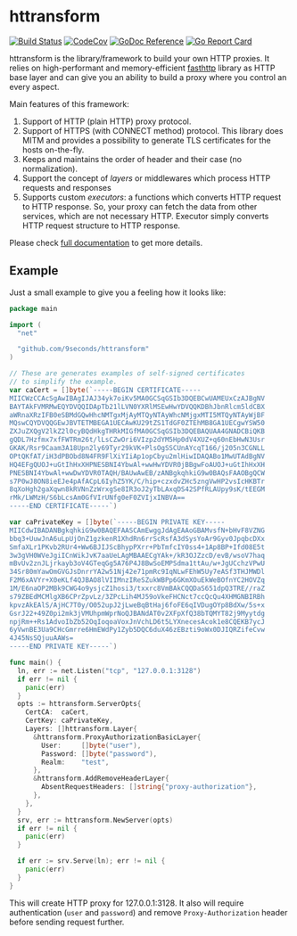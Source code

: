 # httransform

[![Build Status](https://travis-ci.org/9seconds/httransform.svg?branch=master)](https://travis-ci.org/9seconds/httransform)
[![CodeCov](https://codecov.io/gh/9seconds/httransform/branch/master/graph/badge.svg)](https://codecov.io/gh/9seconds/httransform)
[![GoDoc Reference](https://camo.githubusercontent.com/7540274b4c20318e1b1f2d8abe11ba136c926233/68747470733a2f2f676f646f632e6f72672f6769746875622e636f6d2f76616c79616c612f66617374687474703f7374617475732e737667)](https://godoc.org/github.com/9seconds/httransform)
[![Go Report Card](https://goreportcard.com/badge/github.com/9seconds/httransform)](https://goreportcard.com/report/github.com/9seconds/httransform)

httransform is the library/framework to build your own HTTP
proxies. It relies on high-performant and memory-efficient
[fasthttp](https://github.com/valyala/fasthttp) library as HTTP base
layer and can give you an ability to build a proxy where you control an
every aspect.

Main features of this framework:

1. Support of HTTP (plain HTTP) proxy protocol.
2. Support of HTTPS (with CONNECT method) protocol. This library does MITM
   and provides a possibility to generate TLS certificates for the hosts
   on-the-fly.
3. Keeps and maintains the order of header and their case (no normalization).
4. Support the concept of _layers_ or middlewares which process HTTP
   requests and responses
5. Supports custom _executors_: a functions which converts HTTP request to
   HTTP response. So, your proxy can fetch the data from other services,
   which are not necessary HTTP. Executor simply converts HTTP request
   structure to HTTP response.

Please check [full
documentation](https://godoc.org/github.com/9seconds/httransform) to get
more details.

## Example

Just a small example to give you a feeling how it looks like:

```go
package main

import (
  "net"

  "github.com/9seconds/httransform"
)

// These are generates examples of self-signed certificates
// to simplify the example.
var caCert = []byte(`-----BEGIN CERTIFICATE-----
MIICWzCCAcSgAwIBAgIJAJ34yk7oiKv5MA0GCSqGSIb3DQEBCwUAMEUxCzAJBgNV
BAYTAkFVMRMwEQYDVQQIDApTb21lLVN0YXRlMSEwHwYDVQQKDBhJbnRlcm5ldCBX
aWRnaXRzIFB0eSBMdGQwHhcNMTgxMjAyMTQyNTAyWhcNMjgxMTI5MTQyNTAyWjBF
MQswCQYDVQQGEwJBVTETMBEGA1UECAwKU29tZS1TdGF0ZTEhMB8GA1UECgwYSW50
ZXJuZXQgV2lkZ2l0cyBQdHkgTHRkMIGfMA0GCSqGSIb3DQEBAQUAA4GNADCBiQKB
gQDL7Hzfmx7xfFWTRm26t/lLsCZwOri6VIzp2dYM5Hp0dV4XUZ+q60nEbHwN3Usr
GKAK/Rsr9Caam3A18Upn2ly69Tyr29kVK+PlsOgSSCUnAYcqT166/j205n3CGNLL
OPtQKfAT/iH3dPBObd8N4FR9FlXiYIiAp1opCbyu2mlHiwIDAQABo1MwUTAdBgNV
HQ4EFgQUOJ+uGtIhHxXHPNESBNI4YbwAl+wwHwYDVR0jBBgwFoAUOJ+uGtIhHxXH
PNESBNI4YbwAl+wwDwYDVR0TAQH/BAUwAwEB/zANBgkqhkiG9w0BAQsFAAOBgQCW
s7P0wJ8ON8ieEJe4pAfACpL6IyhZ5YK/C/hip+czxdvZHc5zngVwHP2vsIcHKBTr
8qXoHgh2gaXqwn8kRVNnZzWrxgSe8IR3oJ2yTbLAxqDS42SPfRLAUpy9sK/tEEGM
rMk/LWMzH/S6bLcsAm0GfVIrUNfg0eF0ZVIjxINBVA==
-----END CERTIFICATE-----`)

var caPrivateKey = []byte(`-----BEGIN PRIVATE KEY-----
MIICdwIBADANBgkqhkiG9w0BAQEFAASCAmEwggJdAgEAAoGBAMvsfN+bHvF8VZNG
bbq3+UuwJnA6uLpUjOnZ1gzkenR1XhdRn6rrScRsfA3dSysYoAr9Gyv0JpqbcDXx
SmfaXLr1PKvb2RUr4+Ww6BJIJScBhypPXrr+PbTmfcIY0ss4+1Ap8BP+Ifd08E5t
3w3gVH0WVeJgiICnWikJvK7aaUeLAgMBAAECgYAk+/kR3OJZzcD/evB/wsoV7haq
mBvUv2znJLjrkayb3oV4GTeqGg5A76P4J8BwSoEMPSdma1ttAu/w+JgUCchzVPwU
34Sr80mYawOmGVGJsDnrrYA2w51Nj42e71pmRc9IqNLwFEhW5Uy7eASf3THJMWDl
F2M6xAVYr+X0eKLf4QJBAO8lVIIMnzIReSZukWBPp6GKmXOuEkWeBOfnYC2HOVZq
1M/E6naOP2MBk9CWG4o9ysjcZ1hosi3/txxrc8VmBAkCQQDaS651dpQ3TRE//raZ
s79ZBEdMCMlgXB6CPrZpvLz/3ZPcLih4MJ59oVkeFHCNct7ccQcQu4XHMGNBIRBh
kpvzAkEAlS/AjHC7T0y/O052upJ2jLweBqBtHaj6foFE6qIVDugOYp8BdXw/5s+x
GsrJ22+49Z0pi2mk3jVMUhpmWprNoQJBANdAT0v2XFpXfQ38bTQMYT82j9Myytdg
npjRm++Rs1AdvoIbZb52OqIoqoaVoxJnVchLD6t5LYXnecesAcok1e8CQEKB7ycJ
6yVwnBE3Ua9CHcGmrre6HmEWdPy1Zyb5DQC6duX46zEBzti9oWx0DJIQRZifeCvw
4J45NsSQjuuAAWs=
-----END PRIVATE KEY-----`)

func main() {
  ln, err := net.Listen("tcp", "127.0.0.1:3128")
  if err != nil {
    panic(err)
  }
  opts := httransform.ServerOpts{
    CertCA:  caCert,
    CertKey: caPrivateKey,
    Layers: []httransform.Layer{
      &httransform.ProxyAuthorizationBasicLayer{
        User:     []byte("user"),
        Password: []byte("password"),
        Realm:    "test",
      },
      &httransform.AddRemoveHeaderLayer{
        AbsentRequestHeaders: []string{"proxy-authorization"},
      },
    },
  }
  srv, err := httransform.NewServer(opts)
  if err != nil {
    panic(err)
  }

  if err := srv.Serve(ln); err != nil {
    panic(err)
  }
}
```

This will create HTTP proxy for 127.0.0.1:3128. It also will require
authentication (`user` and `password`) and remove `Proxy-Authorization`
header before sending request further.
